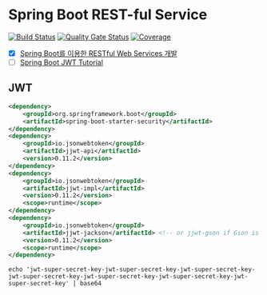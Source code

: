 # Spring Boot REST-ful Service
[![Build Status](https://app.travis-ci.com/safecornerscoffee/spring-boot-resurrection.svg?branch=master)](https://app.travis-ci.com/safecornerscoffee/spring-boot-resurrection)
[![Quality Gate Status](https://sonarcloud.io/api/project_badges/measure?project=safecornerscoffee_spring-boot-resurrection&metric=alert_status)](https://sonarcloud.io/dashboard?id=safecornerscoffee_spring-boot-resurrection)
[![Coverage](https://sonarcloud.io/api/project_badges/measure?project=safecornerscoffee_spring-boot-resurrection&metric=coverage)](https://sonarcloud.io/dashboard?id=safecornerscoffee_spring-boot-resurrection)

- [x] [Spring Boot를 이용한 RESTful Web Services 개발](https://www.inflearn.com/course/spring-boot-restful-web-services/)
- [ ] [Spring Boot JWT Tutorial](https://www.inflearn.com/course/%EC%8A%A4%ED%94%84%EB%A7%81%EB%B6%80%ED%8A%B8-jwt/)

## JWT

```xml
<dependency>
    <groupId>org.springframework.boot</groupId>
    <artifactId>spring-boot-starter-security</artifactId>
</dependency>
<dependency>
    <groupId>io.jsonwebtoken</groupId>
    <artifactId>jjwt-api</artifactId>
    <version>0.11.2</version>
</dependency>
<dependency>
    <groupId>io.jsonwebtoken</groupId>
    <artifactId>jjwt-impl</artifactId>
    <version>0.11.2</version>
    <scope>runtime</scope>
</dependency>
<dependency>
    <groupId>io.jsonwebtoken</groupId>
    <artifactId>jjwt-jackson</artifactId> <!-- or jjwt-gson if Gson is preferred -->
    <version>0.11.2</version>
    <scope>runtime</scope>
</dependency>
```

```shell
echo 'jwt-super-secret-key-jwt-super-secret-key-jwt-super-secret-key-jwt-super-secret-key-jwt-super-secret-key-jwt-super-secret-key-jwt-super-secret-key' | base64
```

